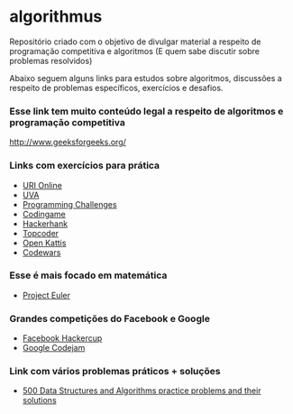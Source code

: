 # algorithmus
Repositório criado com o objetivo de divulgar material a respeito de programação competitiva e algoritmos
(E quem sabe discutir sobre problemas resolvidos)

Abaixo seguem alguns links para estudos sobre algoritmos, discussões a respeito de problemas específicos, exercícios e desafios.

### Esse link tem muito conteúdo legal a respeito de algoritmos e programação competitiva
http://www.geeksforgeeks.org/

### Links com exercícios para prática
- [URI Online](https://www.urionlinejudge.com.br/judge/en/login)
- [UVA](https://uva.onlinejudge.org/)
- [Programming Challenges](http://www.programming-challenges.com/pg.php?page=index)
- [Codingame](https://www.codingame.com/)
- [Hackerhank](https://www.hackerrank.com/domains/ai/introduction)
- [Topcoder](https://www.topcoder.com/)
- [Open Kattis](https://open.kattis.com/)
- [Codewars](https://www.codewars.com)

### Esse é mais focado em matemática
- [Project Euler](https://projecteuler.net/)

### Grandes competições do Facebook e Google
- [Facebook Hackercup](https://www.facebook.com/hackercup/past_rounds/742632349177460/)
- [Google Codejam](https://code.google.com/codejam)

### Link com vários problemas práticos + soluções

- [500 Data Structures and Algorithms practice problems and their solutions](https://medium.com/@kingrayhan/500-data-structures-and-algorithms-practice-problems-and-their-solutions-b45a83d803f0)
